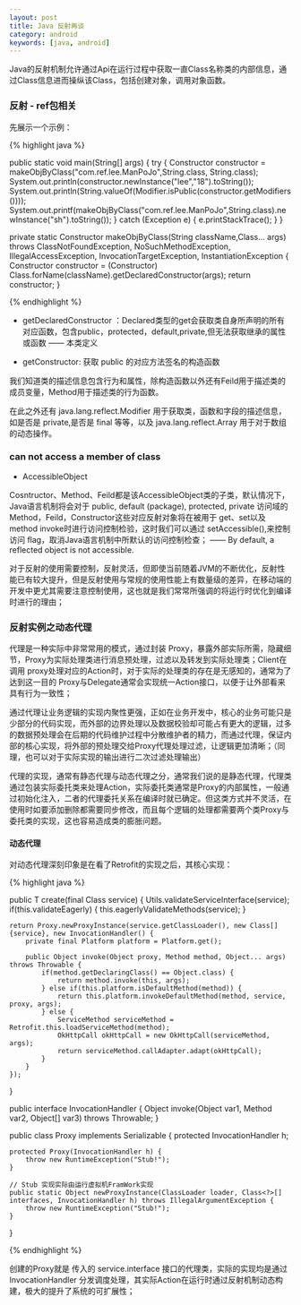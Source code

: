 ```yaml
---
layout: post
title: Java 反射再谈
category: android
keywords: [java, android]
---
```


Java的反射机制允许通过Api在运行过程中获取一直Class名称类的内部信息，通过Class信息进而操纵该Class，包括创建对象，调用对象函数。

### 反射 - ref包相关

先展示一个示例：


{% highlight java %}

public static void main(String[] args) {
    try {
        Constructor<ManPoJo> constructor = makeObjByClass("com.ref.lee.ManPoJo",String.class, String.class);
        System.out.println(constructor.newInstance("lee","18").toString());
        System.out.println(String.valueOf(Modifier.isPublic(constructor.getModifiers())));
        System.out.printf(makeObjByClass("com.ref.lee.ManPoJo",String.class).newInstance("sh").toString());
    } catch (Exception e) {
        e.printStackTrace();
    }
}

private static Constructor<ManPoJo> makeObjByClass(String className,Class... args) throws ClassNotFoundException, NoSuchMethodException, IllegalAccessException, InvocationTargetException, InstantiationException {
    Constructor<ManPoJo> constructor = (Constructor<ManPoJo>) Class.forName(className).getDeclaredConstructor(args);
    return constructor;
}


{% endhighlight %}

* getDeclaredConstructor ：Declared类型的get会获取类自身所声明的所有对应函数，包含public，protected，default,private,但无法获取继承的属性或函数 —— 本类定义

* getConstructor: 获取 public 的对应方法签名的构造函数

我们知道类的描述信息包含行为和属性，除构造函数以外还有Feild用于描述类的成员变量，Method用于描述类的行为函数。

在此之外还有 java.lang.reflect.Modifier 用于获取类，函数和字段的描述信息，如是否是 private,是否是 final 等等，以及 java.lang.reflect.Array 用于对于数组的动态操作。


### can not access a member of class

* AccessibleObject

Cosntructor、Method、Feild都是该AccessibleObject类的子类，默认情况下，Java语言机制将会对于 public, default (package), protected, private 访问域的 Method，Feild，Constructor这些对应反射对象将在被用于 get、set以及method invoke时进行访问控制检验，这时我们可以通过 setAccessible(),来控制访问 flag，取消Java语言机制中所默认的访问控制检查； —— By default, a reflected object is not accessible.

对于反射的使用需要控制，反射灵活，但即使当前随着JVM的不断优化，反射性能已有较大提升，但是反射使用与常规的使用性能上有数量级的差异，在移动端的开发中更尤其需要注意控制使用，这也就是我们常常所强调的将运行时优化到编译时进行的理由；

### 反射实例之动态代理  

代理是一种实际中非常常用的模式，通过封装 Proxy，暴露外部实际所需，隐藏细节，Proxy为实际处理类进行消息预处理，过滤以及转发到实际处理类；Client在调用 proxy处理对应的Action时，对于实际的处理类的存在是无感知的，通常为了达到这一目的 Proxy与Delegate通常会实现统一Action接口，以便于让外部看来具有行为一致性；

通过代理让业务逻辑的实现内聚性更强，正如在业务开发中，核心的业务可能只是少部分的代码实现，而外部的边界处理以及数据校验却可能占有更大的逻辑，过多的数据预处理会在后期的代码维护过程中分散维护者的精力，而通过代理，保证内部的核心实现，将外部的预处理交给Proxy代理处理过滤，让逻辑更加清晰；（同理，也可以对于实际实现的输出进行二次过滤处理输出）   


代理的实现，通常有静态代理与动态代理之分，通常我们说的是静态代理，代理类通过包装实际委托类来处理Action，实际委托类通常是Proxy的内部属性，一般通过初始化注入，二者的代理委托关系在编译时就已确定。但这类方式并不灵活，在使用时如要添加删除都需要同步修改，而且每个逻辑的处理都需要两个类Proxy与委托类的实现，这也容易造成类的膨胀问题。



#### 动态代理   

对动态代理深刻印象是在看了Retrofit的实现之后，其核心实现： 

{%  highlight java %}

public <T> T create(final Class<T> service) {
    Utils.validateServiceInterface(service);
    if(this.validateEagerly) {
        this.eagerlyValidateMethods(service);
    }

    return Proxy.newProxyInstance(service.getClassLoader(), new Class[]{service}, new InvocationHandler() {
        private final Platform platform = Platform.get();

        public Object invoke(Object proxy, Method method, Object... args) throws Throwable {
            if(method.getDeclaringClass() == Object.class) {
                return method.invoke(this, args);
            } else if(this.platform.isDefaultMethod(method)) {
                return this.platform.invokeDefaultMethod(method, service, proxy, args);
            } else {
                ServiceMethod serviceMethod = Retrofit.this.loadServiceMethod(method);
                OkHttpCall okHttpCall = new OkHttpCall(serviceMethod, args);
                return serviceMethod.callAdapter.adapt(okHttpCall);
            }
        }
    });
}

public interface InvocationHandler {
    Object invoke(Object var1, Method var2, Object[] var3) throws Throwable;
}

public class Proxy implements Serializable {
    protected InvocationHandler h;

    protected Proxy(InvocationHandler h) {
        throw new RuntimeException("Stub!");
    }

    // Stub 实现实际由运行虚拟机FramWork实现
    public static Object newProxyInstance(ClassLoader loader, Class<?>[] interfaces, InvocationHandler h) throws IllegalArgumentException {
        throw new RuntimeException("Stub!");
    }
}

{% endhighlight %}

创建的Proxy就是 传入的 service.interface 接口的代理类，实际的实现均是通过 InvocationHandler 分发调度处理，其实际Action在运行时通过反射机制动态构建，极大的提升了系统的可扩展性；







